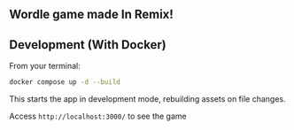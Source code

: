## Wordle game made In Remix!

## Development (With Docker)

From your terminal:

```sh
docker compose up -d --build
```

This starts the app in development mode, rebuilding assets on file changes.

Access `http://localhost:3000/` to see the game

